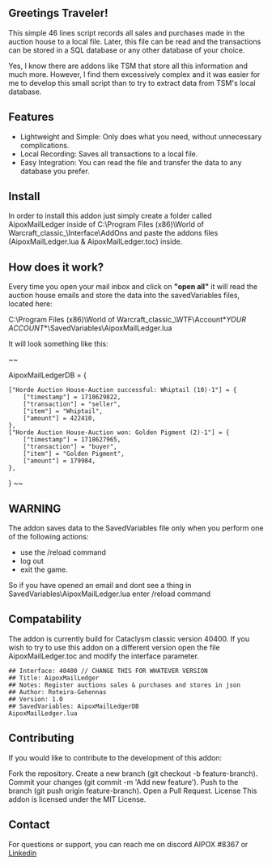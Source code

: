 ## Greetings Traveler!

This simple 46 lines script records all sales and purchases made in the auction house to a local file. Later, this file can be read and the transactions can be stored in a SQL database or any other database of your choice.

Yes, I know there are addons like TSM that store all this information and much more. However, I find them excessively complex and it was easier for me to develop this small script than to try to extract data from TSM's local database.

## Features
 * Lightweight and Simple: Only does what you need, without unnecessary complications.
 * Local Recording: Saves all transactions to a local file.
 * Easy Integration: You can read the file and transfer the data to any database you prefer.
## Install

In order to install this addon just simply create a folder called AipoxMailLedger inside of C:\Program Files (x86)\World of Warcraft\_classic_\Interface\AddOns and paste the addons files (AipoxMailLedger.lua & AipoxMailLedger.toc) inside.

## How does it work?
Every time you open your mail inbox and click on **"open all"**  it will read the auction house emails and store the data into the savedVariables files, located here:

C:\Program Files (x86)\World of Warcraft\_classic_\WTF\Account\**YOUR ACCOUNT**\SavedVariables\AipoxMailLedger.lua

It will look something like this:

~~

AipoxMailLedgerDB = {

	["Horde Auction House-Auction successful: Whiptail (10)-1"] = {
		["timestamp"] = 1718629822,
		["transaction"] = "seller",
		["item"] = "Whiptail",
		["amount"] = 422410,
	},
	["Horde Auction House-Auction won: Golden Pigment (2)-1"] = {
		["timestamp"] = 1718627965,
		["transaction"] = "buyer",
		["item"] = "Golden Pigment",
		["amount"] = 179984,
	},
}
~~

## WARNING

The addon saves data to the SavedVariables file only when you perform one of the following actions:
* use the /reload command
* log out
* exit the game.

So if you have opened an email and dont see a thing in SavedVariables\AipoxMailLedger.lua enter /reload command

## Compatability

The addon is currently build for Cataclysm classic version 40400.
If you wish to try to use this addon on a different version  open the file AipoxMailLedger.toc and modify the interface parameter.

~~~~
## Interface: 40400 // CHANGE THIS FOR WHATEVER VERSION 
## Title: AipoxMailLedger
## Notes: Register auctions sales & purchases and stores in json
## Author: Roteira-Gehennas
## Version: 1.0
## SavedVariables: AipoxMailLedgerDB
AipoxMailLedger.lua
~~~~

## Contributing
If you would like to contribute to the development of this addon:

Fork the repository.
Create a new branch (git checkout -b feature-branch).
Commit your changes (git commit -m 'Add new feature').
Push to the branch (git push origin feature-branch).
Open a Pull Request.
License
This addon is licensed under the MIT License.

## Contact
For questions or support, you can reach me on discord AIPOX #8367 or [Linkedin](https://www.linkedin.com/in/albertoperezortega/)

